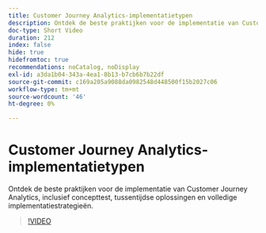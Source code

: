 ```yaml
---
title: Customer Journey Analytics-implementatietypen
description: Ontdek de beste praktijken voor de implementatie van Customer Journey Analytics, inclusief concepttest, tussentijdse oplossingen en volledige implementatiestrategieën.
doc-type: Short Video
duration: 212
index: false
hide: true
hidefromtoc: true
recommendations: noCatalog, noDisplay
exl-id: a3da1b04-343a-4ea1-8b13-b7cb6b7b22df
source-git-commit: c169a205a9088da0982548d448500f15b2027c06
workflow-type: tm+mt
source-wordcount: '46'
ht-degree: 0%

---
```


# Customer Journey Analytics-implementatietypen

Ontdek de beste praktijken voor de implementatie van Customer Journey Analytics, inclusief concepttest, tussentijdse oplossingen en volledige implementatiestrategieën.

<!-- 62_S113_3442460_211_best-practices-for-implementing-customer-journey-analytics -->
>[!VIDEO](https://video.tv.adobe.com/v/3458311/?learn=on&enablevpops=true)
